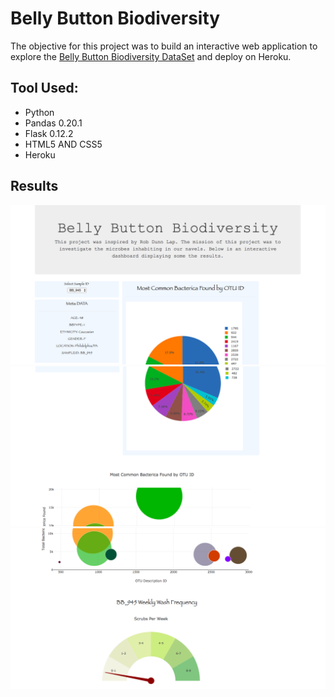 # Belly Button Biodiversity

The objective for this project was to build an interactive web application to explore the [Belly Button Biodiversity DataSet](http://robdunnlab.com/projects/belly-button-biodiversity/) and deploy on Heroku.

## Tool Used:
<ul>
  <li>Python</li>
  <li>Pandas 0.20.1</li>
  <li>Flask 0.12.2</li>
  <li>HTML5 AND CSS5</li>
  <li>Heroku</li>
</ul>

## Results

  ![](img.png)
  ![](img2.png)
  ![](img3.png)







